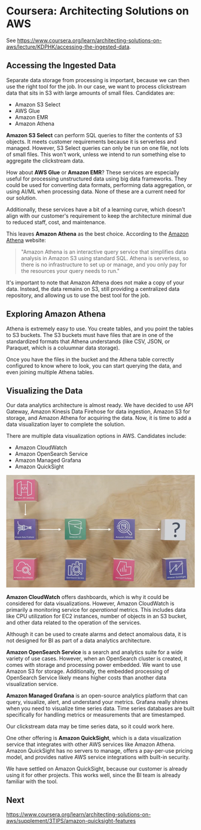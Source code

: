 # Coursera: Architecting Solutions on AWS

See https://www.coursera.org/learn/architecting-solutions-on-aws/lecture/KDPHK/accessing-the-ingested-data.

## Accessing the Ingested Data

Separate data storage from processing is important, because we can then use the right tool for the job. In our case, we want to process clickstream data that sits in S3 with large amounts of small files. Candidates are:

* Amazon S3 Select
* AWS Glue
* Amazon EMR
* Amazon Athena

**Amazon S3 Select** can perform SQL queries to filter the contents of S3 objects. It meets customer requirements because it is serverless and managed. However, S3 Select queries can only be run on one file, not lots of small files. This won't work, unless we intend to run something else to aggregate the clickstream data.

How about **AWS Glue** or **Amazon EMR**? These services are especially useful for processing unstructured data using big data frameworks. They could be used for converting data formats, performing data aggregation, or using AI/ML when processing data. None of these are a current need for our solution.

Additionally, these services have a bit of a learning curve, which doesn't align with our customer's requirement to keep the architecture minimal due to reduced staff, cost, and maintenance.

This leaves **Amazon Athena** as the best choice. According to the [Amazon Athena](aws.amazon.com/athena) website:

> "Amazon Athena is an interactive query service that simplifies data analysis in Amazon S3 using standard SQL. Athena is serverless, so there is no infrastructure to set up or manage, and you only pay for the resources your query needs to run."

It's important to note that Amazon Athena does not make a copy of your data. Instead, the data remains on S3, still providing a centralized data repository, and allowing us to use the best tool for the job.

## Exploring Amazon Athena

Athena is extremely easy to use. You create tables, and you point the tables to S3 buckets. The S3 buckets must have files that are in one of the standardized formats that Athena understands (like CSV, JSON, or Paraquet, which is a coluumnar data storage).

Once you have the files in the bucket and the Athena table correctly configured to know where to look, you can start querying the data, and even joining multiple Athena tables.

## Visualizing the Data

Our data analytics architecture is almost ready. We have decided to use API Gateway, Amazon Kinesis Data Firehose for data ingestion, Amazon S3 for storage, and Amazon Athena for acquiring the data. Now, it is time to add a data visualization layer to complete the solution.

There are multiple data visualization options in AWS. Candidates include:

* Amazon CloudWatch
* Amazon OpenSearch Service
* Amazon Managed Grafana
* Amazon QuickSight

![](image1.png)

**Amazon CloudWatch** offers dashboards, which is why it could be considered for data visualizations. However, Amazon CloudWatch is primarily a monitoring service for *operational* metrics. This includes data like CPU utilization for EC2 instances, number of objects in an S3 bucket, and other data related to the operation of the services.

Although it can be used to create alarms and detect anomalous data, it is not designed for BI as part of a data analytics architecture.

**Amazon OpenSearch Service** is a search and analytics suite for a wide variety of use cases. However, when an OpenSearch cluster is created, it comes with storage and processing power embedded. We want to use Amazon S3 for storage. Additionally, the embedded processing of OpenSearch Service likely means higher costs than another data visualization service.

**Amazon Managed Grafana** is an open-source analytics platform that can query, visualize, alert, and understand your metrics. Grafana really shines when you need to visualize time series data. Time series databases are built specifically for handling metrics or measurements that are timestamped.

Our clickstream data may be time series data, so it could work here.

One other offering is **Amazon QuickSight**, which is a data visualization service that integrates with other AWS services like Amazon Athena. Amazon QuickSight has no servers to manage, offers a pay-per-use pricing model, and provides native AWS service integrations with built-in security.

We have settled on Amazon QuickSight, because our customer is already using it for other projects. This works well, since the BI team is already familiar with the tool.

## Next

https://www.coursera.org/learn/architecting-solutions-on-aws/supplement/3TIPS/amazon-quicksight-features
